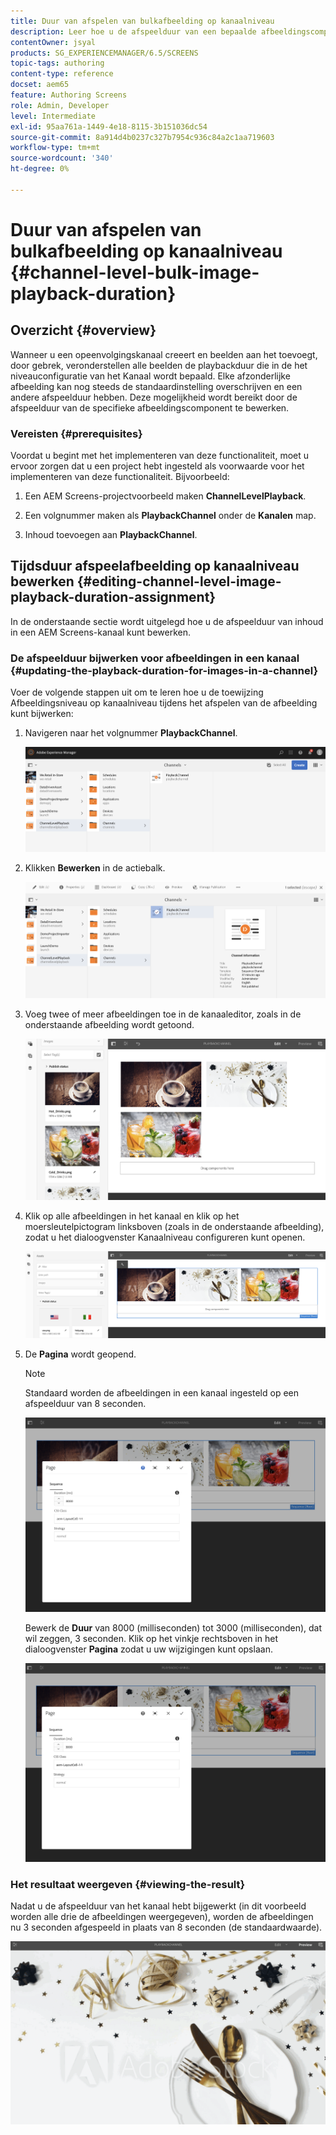 ```yaml
---
title: Duur van afspelen van bulkafbeelding op kanaalniveau
description: Leer hoe u de afspeelduur van een bepaalde afbeeldingscomponent in AEM Screens kunt bewerken.
contentOwner: jsyal
products: SG_EXPERIENCEMANAGER/6.5/SCREENS
topic-tags: authoring
content-type: reference
docset: aem65
feature: Authoring Screens
role: Admin, Developer
level: Intermediate
exl-id: 95aa761a-1449-4e18-8115-3b151036dc54
source-git-commit: 8a914d4b0237c327b7954c936c84a2c1aa719603
workflow-type: tm+mt
source-wordcount: '340'
ht-degree: 0%

---
```


# Duur van afspelen van bulkafbeelding op kanaalniveau {#channel-level-bulk-image-playback-duration}

## Overzicht {#overview}

Wanneer u een opeenvolgingskanaal creeert en beelden aan het toevoegt, door gebrek, veronderstellen alle beelden de playbackduur die in de het niveauconfiguratie van het Kanaal wordt bepaald. Elke afzonderlijke afbeelding kan nog steeds de standaardinstelling overschrijven en een andere afspeelduur hebben. Deze mogelijkheid wordt bereikt door de afspeelduur van de specifieke afbeeldingscomponent te bewerken.

### Vereisten {#prerequisites}

Voordat u begint met het implementeren van deze functionaliteit, moet u ervoor zorgen dat u een project hebt ingesteld als voorwaarde voor het implementeren van deze functionaliteit. Bijvoorbeeld:

1. Een AEM Screens-projectvoorbeeld maken **ChannelLevelPlayback**.

1. Een volgnummer maken als **PlaybackChannel** onder de **Kanalen** map.

1. Inhoud toevoegen aan **PlaybackChannel**.

## Tijdsduur afspeelafbeelding op kanaalniveau bewerken {#editing-channel-level-image-playback-duration-assignment}

In de onderstaande sectie wordt uitgelegd hoe u de afspeelduur van inhoud in een AEM Screens-kanaal kunt bewerken.

### De afspeelduur bijwerken voor afbeeldingen in een kanaal {#updating-the-playback-duration-for-images-in-a-channel}

Voer de volgende stappen uit om te leren hoe u de toewijzing Afbeeldingsniveau op kanaalniveau tijdens het afspelen van de afbeelding kunt bijwerken:

1. Navigeren naar het volgnummer **PlaybackChannel**.

   ![screen_shot_2019-06-24at62818pm](assets/screen_shot_2019-06-24at62818pm.png)

1. Klikken **Bewerken** in de actiebalk.

   ![screen_shot_2019-06-24at70141pm](assets/screen_shot_2019-06-24at70141pm.png)

1. Voeg twee of meer afbeeldingen toe in de kanaaleditor, zoals in de onderstaande afbeelding wordt getoond.

   ![screen_shot_2019-06-24at90534pm](assets/screen_shot_2019-06-24at90534pm.png)

1. Klik op alle afbeeldingen in het kanaal en klik op het moersleutelpictogram linksboven (zoals in de onderstaande afbeelding), zodat u het dialoogvenster Kanaalniveau configureren kunt openen.

   ![screen_shot_2019-06-25at95945am](assets/screen_shot_2019-06-25at95945am.png)

1. De **Pagina** wordt geopend.

   >[!NOTE]
   >Standaard worden de afbeeldingen in een kanaal ingesteld op een afspeelduur van 8 seconden.

   ![screen_shot_2019-06-25at100343am](assets/screen_shot_2019-06-25at100343am.png)

   Bewerk de **Duur** van 8000 (milliseconden) tot 3000 (milliseconden), dat wil zeggen, 3 seconden. Klik op het vinkje rechtsboven in het dialoogvenster **Pagina** zodat u uw wijzigingen kunt opslaan.

   ![screen_shot_2019-06-25at101527am](assets/screen_shot_2019-06-25at101527am.png)

### Het resultaat weergeven {#viewing-the-result}

Nadat u de afspeelduur van het kanaal hebt bijgewerkt (in dit voorbeeld worden alle drie de afbeeldingen weergegeven), worden de afbeeldingen nu 3 seconden afgespeeld in plaats van 8 seconden (de standaardwaarde).

![channel_preview](assets/channel_preview.gif)
